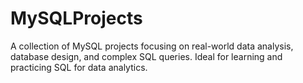 # MySQLProjects
A collection of MySQL projects focusing on real-world data analysis, database design, and complex SQL queries. Ideal for learning and practicing SQL for data analytics.
